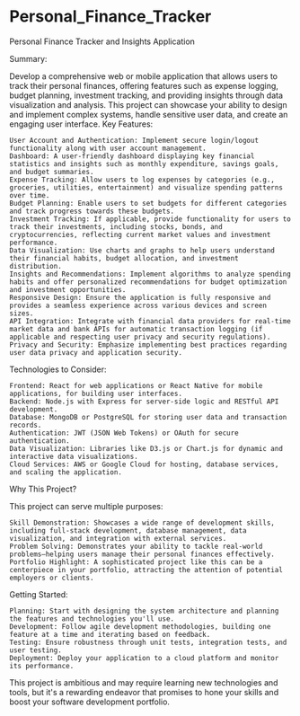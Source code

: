 # Personal_Finance_Tracker
Personal Finance Tracker and Insights Application

Summary:

Develop a comprehensive web or mobile application that allows users to track their personal finances, offering features such as expense logging, budget planning, investment tracking, and providing insights through data visualization and analysis. This project can showcase your ability to design and implement complex systems, handle sensitive user data, and create an engaging user interface.
Key Features:

    User Account and Authentication: Implement secure login/logout functionality along with user account management.
    Dashboard: A user-friendly dashboard displaying key financial statistics and insights such as monthly expenditure, savings goals, and budget summaries.
    Expense Tracking: Allow users to log expenses by categories (e.g., groceries, utilities, entertainment) and visualize spending patterns over time.
    Budget Planning: Enable users to set budgets for different categories and track progress towards these budgets.
    Investment Tracking: If applicable, provide functionality for users to track their investments, including stocks, bonds, and cryptocurrencies, reflecting current market values and investment performance.
    Data Visualization: Use charts and graphs to help users understand their financial habits, budget allocation, and investment distribution.
    Insights and Recommendations: Implement algorithms to analyze spending habits and offer personalized recommendations for budget optimization and investment opportunities.
    Responsive Design: Ensure the application is fully responsive and provides a seamless experience across various devices and screen sizes.
    API Integration: Integrate with financial data providers for real-time market data and bank APIs for automatic transaction logging (if applicable and respecting user privacy and security regulations).
    Privacy and Security: Emphasize implementing best practices regarding user data privacy and application security.

Technologies to Consider:

    Frontend: React for web applications or React Native for mobile applications, for building user interfaces.
    Backend: Node.js with Express for server-side logic and RESTful API development.
    Database: MongoDB or PostgreSQL for storing user data and transaction records.
    Authentication: JWT (JSON Web Tokens) or OAuth for secure authentication.
    Data Visualization: Libraries like D3.js or Chart.js for dynamic and interactive data visualizations.
    Cloud Services: AWS or Google Cloud for hosting, database services, and scaling the application.

Why This Project?

This project can serve multiple purposes:

    Skill Demonstration: Showcases a wide range of development skills, including full-stack development, database management, data visualization, and integration with external services.
    Problem Solving: Demonstrates your ability to tackle real-world problems—helping users manage their personal finances effectively.
    Portfolio Highlight: A sophisticated project like this can be a centerpiece in your portfolio, attracting the attention of potential employers or clients.

Getting Started:

    Planning: Start with designing the system architecture and planning the features and technologies you'll use.
    Development: Follow agile development methodologies, building one feature at a time and iterating based on feedback.
    Testing: Ensure robustness through unit tests, integration tests, and user testing.
    Deployment: Deploy your application to a cloud platform and monitor its performance.

This project is ambitious and may require learning new technologies and tools, but it's a rewarding endeavor that promises to hone your skills and boost your software development portfolio.
